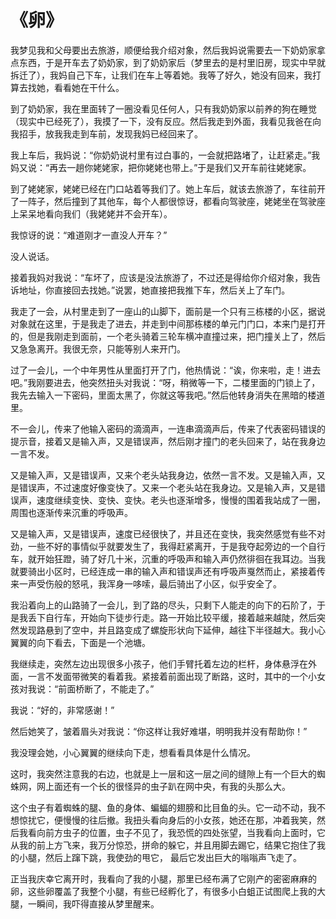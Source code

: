# 《卵》

我梦见我和父母要出去旅游，顺便给我介绍对象，然后我妈说需要去一下奶奶家拿点东西，于是开车去了奶奶家，到了奶奶家后（梦里去的是村里旧房，现实中早就拆迁了），我妈自己下车，让我们在车上等着她。我等了好久，她没有回来，我打算去找她，看看她在干什么。

到了奶奶家，我在里面转了一圈没看见任何人，只有我奶奶家以前养的狗在睡觉（现实中已经死了），我摸了一下，没有反应。然后我走到外面，我看见我爸在向我招手，放我我走到车前，发现我妈已经回来了。

我上车后，我妈说：“你奶奶说村里有过白事的，一会就把路堵了，让赶紧走。”我妈又说：“再去一趟你姥姥家，把你姥姥也带上。”于是我们又开车前往姥姥家。

到了姥姥家，姥姥已经在门口站着等我们了。她上车后，就该去旅游了，车往前开了一阵子，然后撞到了其他车，每个人都很惊讶，都看向驾驶座，姥姥坐在驾驶座上呆呆地看向我们（我姥姥并不会开车）。

我惊讶的说：“难道刚才一直没人开车？”

没人说话。

接着我妈对我说：“车坏了，应该是没法旅游了，不过还是得给你介绍对象，我告诉地址，你直接回去找她。”说罢，她直接把我推下车，然后关上了车门。

我走了一会，从村里走到了一座山的山脚下，面前是一个只有三栋楼的小区，据说对象就在这里，于是我走了进去，并走到中间那栋楼的单元门门口，本来门是打开的，但是我刚走到面前，一个老头骑着三轮车横冲直撞过来，把门撞关上了，然后又急急离开。我很无奈，只能等别人来开门。

过了一会儿，一个中年男性从里面打开了门，他热情说：“诶，你来啦，走！进去吧。”我刚要进去，他突然扭头对我说：“呀，稍微等一下，二楼里面的门锁上了，我先去输入一下密码，里面太黑了，你就这等我吧。”然后他转身消失在黑暗的楼道里。

不一会儿，传来了他输入密码的滴滴声，一连串滴滴声后，传来了代表密码错误的提示音，接着又是输入声，又是错误声，然后刚才撞门的老头回来了，站在我身边一言不发。

又是输入声，又是错误声，又来个老头站我身边，依然一言不发。又是输入声，又是错误声，不过速度好像变快了。又来一个老头站在我身边。又是输入声，又是错误声，速度继续变快、变快、变快。老头也逐渐增多，慢慢的围着我站成了一圈，周围也逐渐传来沉重的呼吸声。

又是输入声，又是错误声，速度已经很快了，并且还在变快，我突然感觉有些不对劲，一些不好的事情似乎就要发生了，我得赶紧离开，于是我夺起旁边的一个自行车，就开始狂蹬，骑了好几十米，沉重的呼吸声和输入声仍然徘徊在我耳边。当我就要骑出小区时，已经连成一串的输入声和错误声还有呼吸声戛然而止，紧接着传来一声受伤般的怒吼，我浑身一哆嗦，最后骑出了小区，似乎安全了。

我沿着向上的山路骑了一会儿，到了路的尽头，只剩下人能走的向下的石阶了，于是我丢下自行车，开始向下徒步行走。路一开始比较平缓，接着越来越陡，然后突然发现路悬到了空中，并且路变成了螺旋形状向下延伸，越往下半径越大。我小心翼翼的向下看去，下面是一个池塘。

我继续走，突然左边出现很多小孩子，他们手臂托着左边的栏杆，身体悬浮在外面，一言不发面带微笑的看着我。紧接着前面出现了断路，这时，其中的一个小女孩对我说：“前面桥断了，不能走了。”

我说：“好的，非常感谢！”

然后她笑了，皱着眉头对我说：“你这样让我好难堪，明明我并没有帮助你！”

我没理会她，小心翼翼的继续向下走，想看看具体是什么情况。

这时，我突然注意我的右边，也就是上一层和这一层之间的缝隙上有一个巨大的蜘蛛网，网上面还有一个长的很怪异的虫子趴在网中央，有我的头那么大。

这个虫子有着蜘蛛的腿、鱼的身体、蝙蝠的翅膀和比目鱼的头。它一动不动，我不想惊扰它，便慢慢的往后撤。我扭头看向身后的小女孩，她还在那，冲着我笑，然后我看向前方虫子的位置，虫子不见了，我恐慌的四处张望，当我看向上面时，它从我的前上方飞来，我万分惊恐，拼命的躲它，并且用脚去踢它，结果它抱住了我的小腿，然后上蹿下跳，我使劲的甩它， 最后它发出巨大的嗡嗡声飞走了。

正当我庆幸它离开时，我看向了我的小腿，那里已经布满了它刚产的密密麻麻的卵，这些卵覆盖了我整个小腿，有些已经孵化了，有很多小白蛆正试图爬上我的大腿，一瞬间，我吓得直接从梦里醒来。
